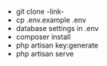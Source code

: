 <ul>
    <li>git clone -link-</li>
    <li>cp .env.example .env</li>
    <li>database settings in .env</li>
    <li>composer install</li>
    <li>php artisan key:generate</li>
    <li>php artisan serve</li>
</ul>
